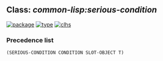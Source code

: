 ## Class: ***common-lisp:serious-condition***
[![package](https://img.shields.io/badge/Package-COMMON--LISP-5f9ea0.svg?style=social&colorA=999999)](../) [![type](https://img.shields.io/badge/Type-Class-5f9ea0.svg?style=social&colorA=999999)](../#class) [![clhs](https://img.shields.io/badge/CLHS-SERIOUS--CONDITION-5f9ea0.svg?style=social&colorA=999999)](http://www.lispworks.com/documentation/HyperSpec/Body/e_seriou.htm) 
### Precedence list
```
(SERIOUS-CONDITION CONDITION SLOT-OBJECT T)
```
